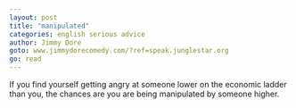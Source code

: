 ```yaml
---
layout: post
title: "manipulated"
categories: english serious advice
author: Jimmy Dore
goto: www.jimmydorecomedy.com/?ref=speak.junglestar.org
go: read
---
```


If you find yourself getting angry at someone lower on the economic ladder than you, the chances are you are being manipulated by someone higher.
